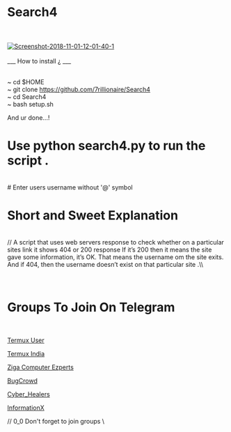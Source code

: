 # Search4
<br>
<br>
<a href="https://github.com/7rillionaire/Search4/"><img src="https://image.ibb.co/n61DiL/Screenshot-2018-11-01-12-01-40-1.png" alt="Screenshot-2018-11-01-12-01-40-1" border="0"></a>
<br>
<br>
___ How to install ¿ ___
<br>
<br>

~ cd $HOME
<br>
~ git clone https://github.com/7rillionaire/Search4
<br>
~ cd Search4
<br>
~ bash setup.sh
<br>

And ur done...!


# Use python search4.py to run the script .
<br>
# Enter users username without '@' symbol 
<br>

# Short and Sweet Explanation 
<br>
// A script that uses web servers response to check whether on a particular sites link it shows 404 or 200 response
If it’s 200 then it means the site gave some information, it’s OK. That means the username om the site exits.
And if 404, then the username doesn’t exist on that particular site .\\
<br>
<br>
<br>

# Groups To Join On Telegram
<br>

<a href="https://t.me/joinchat/FY2amVKlBrBQIi3dT_lUug">Termux User</a>
<br>

<a href="https://t.me/termux_india">Termux India</a>
<br>

 <a href="https://t.me/zigacomputerexperts">Ziga Computer Ezperts</a>
<br>

<a href="https://t.me/BugCrowd">BugCrowd</a>
<br> 

<a href="https://t.me/AstroidX">Cyber_Healers</a>
<br>

<a href="https://t.me/informationX">InformationX</a>
<br>

// 0_0 Don't forget to join groups \\
